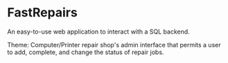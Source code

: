 # FastRepairs

An easy-to-use web application to interact with a SQL backend.

Theme: Computer/Printer repair shop's admin interface that permits a user to add, complete, and change the status of repair jobs.
